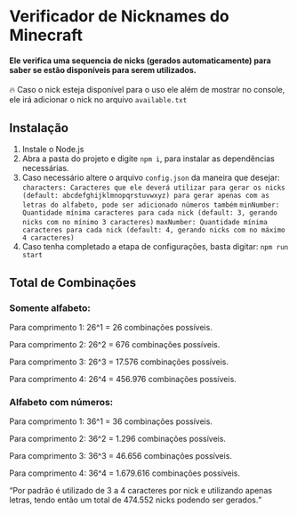 # Verificador de Nicknames do Minecraft
<h4>Ele verifica uma sequencia de nicks (gerados automaticamente) para saber se estão disponíveis para serem utilizados.</h4>

🔥 Caso o nick esteja disponível para o uso ele além de mostrar no console, ele irá adicionar o nick no arquivo `available.txt`


## Instalação

1. Instale o Node.js
2. Abra a pasta do projeto e digite `npm i`, para instalar as dependências necessárias.
3. Caso necessário altere o arquivo `config.json` da maneira que desejar:
  `characters: Caracteres que ele deverá utilizar para gerar os nicks (default: abcdefghijklmnopqrstuvwxyz) para gerar apenas com as letras do alfabeto, pode ser adicionado números também`
  `minNumber: Quantidade mínima caracteres para cada nick (default: 3, gerando nicks com no mínimo 3 caracteres)`
  `maxNumber: Quantidade mínima caracteres para cada nick (default: 4, gerando nicks com no máximo 4 caracteres)`
4. Caso tenha completado a etapa de configurações, basta digitar: `npm run start`

## Total de Combinações

### Somente alfabeto:
<p> Para comprimento 1: 26^1 = 26 combinações possíveis.</p>
<p> Para comprimento 2: 26^2 = 676 combinações possíveis.</p>
<p> Para comprimento 3: 26^3 = 17.576 combinações possíveis.</p>
<p> Para comprimento 4: 26^4 = 456.976 combinações possíveis.</p>

### Alfabeto com números:
<p> Para comprimento 1: 36^1 = 36 combinações possíveis.</p>
<p> Para comprimento 2: 36^2 = 1.296 combinações possíveis.</p>
<p> Para comprimento 3: 36^3 = 46.656 combinações possíveis.</p>
<p> Para comprimento 4: 36^4 = 1.679.616 combinações possíveis.</p>

<q>Por padrão é utilizado de 3 a 4 caracteres por nick e utilizando apenas letras, tendo então um total de 474.552 nicks podendo ser gerados.</q>